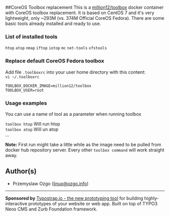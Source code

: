 ##CoreOS Toolbox replacement
This is a [million12/toolbox](https://registry.hub.docker.com/u/million12/toolbox/) docker container with CoreOS toolbox replacement. It is based on CentOS 7 and it's very lightweight, only ~293M (vs. 374M Official CoreOS Fedora). There are some basic tools already installed and ready to use.  
### List of installed tools  
`htop`  `atop`  `nmap`  `iftop`  `iotop`  `mc`  `net-tools`  `xfstools`

### Replace default CoreOS Fedora toolbox  
Add file `.toolboxrc` into your user home directory with this content:  
`vi ~/.toolboxrc`  

`TOOLBOX_DOCKER_IMAGE=million12/toolbox`  
`TOOLBOX_USER=root`  

### Usage examples 
You can use a name of tool as a parameter when running toolbox  

`toolbox htop`	Will run htop  
`toolbox atop` Will un atop  
...  

**Note:** First run might take a little while as the image need to be pulled from docker hub repository server. Every other `toolbox command` will work straight away.


## Author(s)

* Przemyslaw Ozgo (<linux@ozgo.info>)

---

**Sponsored by** [Typostrap.io - the new prototyping tool](http://typostrap.io/) for building highly-interactive prototypes of your website or web app. Built on top of TYPO3 Neos CMS and Zurb Foundation framework.
